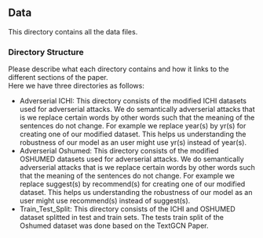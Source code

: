 ## Data

This directory contains all the data files.

### Directory Structure
Please describe what each directory contains and how it links to the different sections of the paper.<br/>
Here we have three directories as follows:
* Adverserial ICHI: This directory consists of the modified ICHI datasets used for adverserial attacks. We do semantically adverserial attacks that is we replace certain words by other words such that the meaning of the sentences do not change. For example we replace year(s) by yr(s) for creating one of our modified dataset. This helps us understanding the robustness of our model as an user might use yr(s) instead of year(s).
* Adverserial Oshumed: This directory consists of the modified OSHUMED datasets used for adverserial attacks. We do semantically adverserial attacks that is we replace certain words by other words such that the meaning of the sentences do not change. For example we replace suggest(s) by recommend(s) for creating one of our modified dataset. This helps us understanding the robustness of our model as an user might use recommend(s) instead of suggest(s).
* Train_Test_Split: This directory consists of the ICHI and OSHUMED dataset splitted in test and train sets. The tests train split of the Oshumed dataset was done based on the TextGCN Paper.
